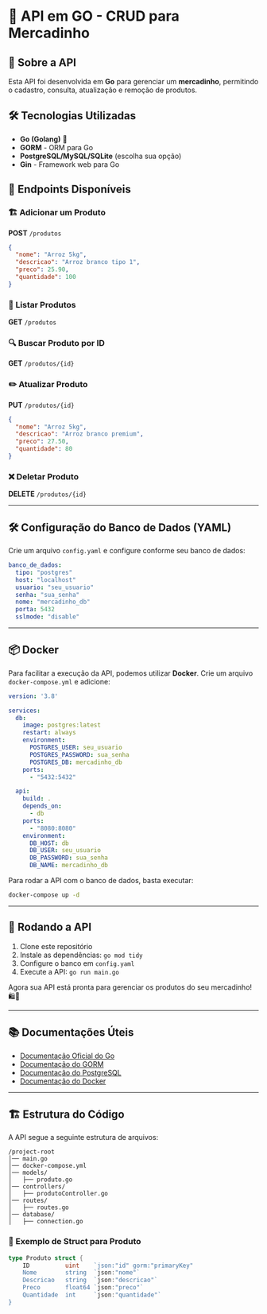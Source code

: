 
# 🛒 API em GO - CRUD para Mercadinho

## 📌 Sobre a API
Esta API foi desenvolvida em **Go** para gerenciar um **mercadinho**, permitindo o cadastro, consulta, atualização e remoção de produtos. 

## 🛠️ Tecnologias Utilizadas
- **Go (Golang)** 🐹
- **GORM** - ORM para Go
- **PostgreSQL/MySQL/SQLite** (escolha sua opção)
- **Gin** - Framework web para Go

## 🔧 Endpoints Disponíveis

### 🏗️ Adicionar um Produto
**POST** `/produtos`
```json
{
  "nome": "Arroz 5kg",
  "descricao": "Arroz branco tipo 1",
  "preco": 25.90,
  "quantidade": 100
}
```

### 📖 Listar Produtos
**GET** `/produtos`

### 🔍 Buscar Produto por ID
**GET** `/produtos/{id}`

### ✏️ Atualizar Produto
**PUT** `/produtos/{id}`
```json
{
  "nome": "Arroz 5kg",
  "descricao": "Arroz branco premium",
  "preco": 27.50,
  "quantidade": 80
}
```

### ❌ Deletar Produto
**DELETE** `/produtos/{id}`

---

## 🛠 Configuração do Banco de Dados (YAML)
Crie um arquivo `config.yaml` e configure conforme seu banco de dados:

```yaml
banco_de_dados:
  tipo: "postgres"
  host: "localhost"
  usuario: "seu_usuario"
  senha: "sua_senha"
  nome: "mercadinho_db"
  porta: 5432
  sslmode: "disable"
```

---

## 📦 Docker
Para facilitar a execução da API, podemos utilizar **Docker**. 
Crie um arquivo `docker-compose.yml` e adicione:

```yaml
version: '3.8'

services:
  db:
    image: postgres:latest
    restart: always
    environment:
      POSTGRES_USER: seu_usuario
      POSTGRES_PASSWORD: sua_senha
      POSTGRES_DB: mercadinho_db
    ports:
      - "5432:5432"

  api:
    build: .
    depends_on:
      - db
    ports:
      - "8080:8080"
    environment:
      DB_HOST: db
      DB_USER: seu_usuario
      DB_PASSWORD: sua_senha
      DB_NAME: mercadinho_db
```

Para rodar a API com o banco de dados, basta executar:
```sh
docker-compose up -d
```

---

## 🚀 Rodando a API
1. Clone este repositório
2. Instale as dependências: `go mod tidy`
3. Configure o banco em `config.yaml`
4. Execute a API: `go run main.go`

Agora sua API está pronta para gerenciar os produtos do seu mercadinho! 🛍️🥦

---

## 📚 Documentações Úteis
- [Documentação Oficial do Go](https://golang.org/doc/)
- [Documentação do GORM](https://gorm.io/docs/)
- [Documentação do PostgreSQL](https://www.postgresql.org/docs/)
- [Documentação do Docker](https://docs.docker.com/)

---

## 🏗 Estrutura do Código
A API segue a seguinte estrutura de arquivos:
```
/project-root
│── main.go
│── docker-compose.yml
│── models/
│   ├── produto.go
│── controllers/
│   ├── produtoController.go
│── routes/
│   ├── routes.go
│── database/
│   ├── connection.go
```

### 📌 Exemplo de Struct para Produto
```go
type Produto struct {
    ID          uint    `json:"id" gorm:"primaryKey"
    Nome        string  `json:"nome"`
    Descricao   string  `json:"descricao"`
    Preco       float64 `json:"preco"`
    Quantidade  int     `json:"quantidade"`
}
```


